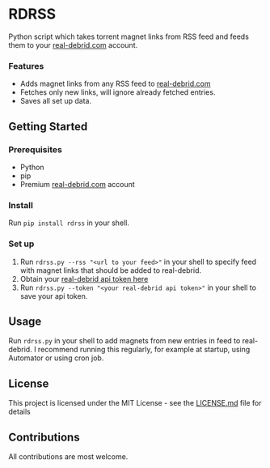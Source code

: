 # RDRSS
Python script which takes torrent magnet links from RSS feed and feeds them to your [real-debrid.com](https://real-debrid.com) account.

### Features
- Adds magnet links from any RSS feed to [real-debrid.com](https://real-debrid.com)
- Fetches only new links, will ignore already fetched entries.
- Saves all set up data.

## Getting Started
### Prerequisites
- Python
- pip
- Premium [real-debrid.com](https://real-debrid.com) account

### Install
Run `pip install rdrss` in your shell.

### Set up
1. Run `rdrss.py --rss "<url to your feed>"` in your shell to specify feed with magnet links that should be added to real-debrid.
2. Obtain your [real-debrid api token here](https://real-debrid.com/apitoken)
3. Run `rdrss.py --token "<your real-debrid api token>"` in your shell to save your api token.

## Usage
Run `rdrss.py` in your shell to add magnets from new entries in feed to real-debrid.
I recommend running this regularly, for example at startup, using Automator or using cron job.

## License
This project is licensed under the MIT License - see the [LICENSE.md](/LICENSE.md) file for details

## Contributions
All contributions are most welcome.
